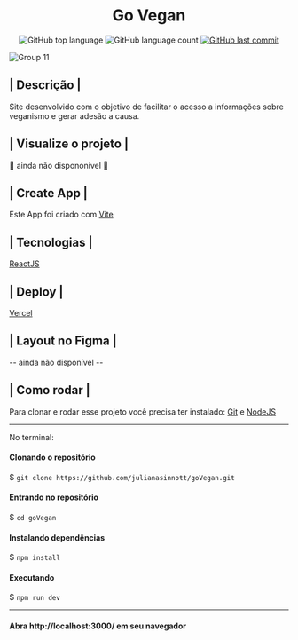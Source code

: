 <h1 align='center'> Go Vegan </h1>

<p align="center">
  <img alt="GitHub top language" src="https://img.shields.io/github/languages/top/julianasinnott/goVegan.svg?color=81B289">

  <img alt="GitHub language count" src="https://img.shields.io/github/languages/count/julianasinnott/goVegan.svg?color=B64EBF">
  
  <a href="https://github.com/julianasinnott/goVegan/commits/main">
    <img alt="GitHub last commit" src="https://img.shields.io/github/last-commit/julianasinnott/goVegan.svg?color=81B289">
  </a>
</p>

![Group 11](https://user-images.githubusercontent.com/100887684/182983477-2a8e4ee2-1564-4706-8ec9-dbf859a66fde.png)



## | Descrição |

Site desenvolvido com o objetivo de facilitar o acesso a informações sobre veganismo e  gerar adesão a causa.

## | Visualize o projeto |

🔗 ainda não dispononível 🔗

## | Create App |

Este App foi criado com [Vite](https://vitejs.dev/) <br>

## | Tecnologias |

[ReactJS](https://reactjs.org/) <br>

## | Deploy |

[Vercel](https://vercel.com/)

## | Layout no Figma | 

-- ainda não disponível --

## | Como rodar |

Para clonar e rodar esse projeto você precisa ter instalado: [Git](https://git-scm.com/) e [NodeJS](https://nodejs.org/en/) 

<hr>
No terminal:

#### Clonando o repositório
$ `git clone https://github.com/julianasinnott/goVegan.git`

#### Entrando no repositório
$ `cd goVegan`

#### Instalando dependências
$ `npm install`

#### Executando
$ `npm run dev`
<hr>

#### Abra http://localhost:3000/ em seu navegador 

